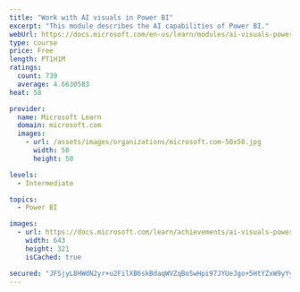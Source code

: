 ```yaml
---
title: "Work with AI visuals in Power BI"
excerpt: "This module describes the AI capabilities of Power BI."
webUrl: https://docs.microsoft.com/en-us/learn/modules/ai-visuals-power-bi/
type: course
price: Free
length: PT1H1M
ratings:
  count: 739
  average: 4.6630583
heat: 58

provider:
  name: Microsoft Learn
  domain: microsoft.com
  images:
    - url: /assets/images/organizations/microsoft.com-50x50.jpg
      width: 50
      height: 50

levels:
  - Intermediate

topics:
  - Power BI

images:
  - url: https://docs.microsoft.com/learn/achievements/ai-visuals-power-bi-social.png
    width: 643
    height: 321
    isCached: true

secured: "JFSjyL8HWdN2yr+u2FilXB6skBdaqWVZqBoSwHpi97JYUeJgo+5HtYZxW9yYyXD58mRNz/pEgmyqvScxyBncp6fSnAdHnv6ETz7FC3JqYOLWTf1wjwDxNFIovfc04Mjw6Sj4yhXEfhF9GcGTlc1QukAw8RipO5Kdv9Y0jjdPTiF+o8B/eYoRnwKaN6ZN7bsOeZLZCq08NlG3IuXiPWwQFodiP3bvytnhp4/WSYakfqpFq9thvp2LSkdZDTWmh5Sa5t5s2d6POsTmieNXJ9ayy4XKkES+j4UAs4048aVie4b2zyDDIViHRtXKsGy8tgDV9YAxI5yCa2EcTt6ZrZsFOm12Yyoxrm/zndUN38BpnnLuhFwo2ydJOvJd/4/rJyMgjTKyMXWVtjxa9DTxxIMpeUVa2hot7M2sfGFUwl2B4sg=;DvJZopL2mGKEUmJ462c9Bw=="
---
```


